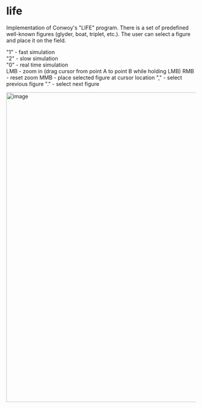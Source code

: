 # life

Implementation of Conwoy's "LIFE" program. 
There is a set of predefined well-known figures (glyder, boat, triplet, etc.). The user can select a figure and place it on the field.

"1" - fast simulation<br>
"2" - slow simulation<br>
"0" - real time simulation<br>
LMB - zoom in (drag cursor from point A to point B while holding LMB)
RMB - reset zoom
MMB - place selected figure at cursor location
"," - select previous figure
"." - select next figure


<img width="989" height="826" alt="image" src="https://github.com/user-attachments/assets/3df553de-7964-45f5-bd78-8a345465df0b" />
